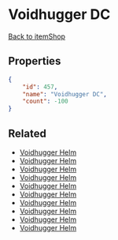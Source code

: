 # Voidhugger DC

<no description available>

[Back to itemShop](../item-shops.md)

## Properties

```json
{
    "id": 457,
    "name": "Voidhugger DC",
    "count": -100
}
```

## Related

- [Voidhugger Helm](../items/14403-voidhugger-helm.md)
- [Voidhugger Helm](../items/14404-voidhugger-helm.md)
- [Voidhugger Helm](../items/14405-voidhugger-helm.md)
- [Voidhugger Helm](../items/14406-voidhugger-helm.md)
- [Voidhugger Helm](../items/14407-voidhugger-helm.md)
- [Voidhugger Helm](../items/14408-voidhugger-helm.md)
- [Voidhugger Helm](../items/14409-voidhugger-helm.md)
- [Voidhugger Helm](../items/14410-voidhugger-helm.md)
- [Voidhugger Helm](../items/14411-voidhugger-helm.md)
- [Voidhugger Helm](../items/14412-voidhugger-helm.md)

